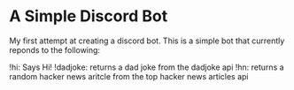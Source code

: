# A Simple Discord Bot

My first attempt at creating a discord bot. This is a simple bot that currently reponds to the following:

!hi: Says Hi!
!dadjoke: returns a dad joke from the dadjoke api
!hn: returns a random hacker news aritcle from the top hacker news articles api
